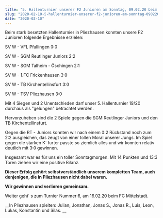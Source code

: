 ```yaml
---
title: "5. Hallenturnier unserer F2 Junioren am Sonntag, 09.02.20 beim TSV Pliezhausen"
slug: "2020-02-10-5-hallenturnier-unserer-f2-junioren-am-sonntag-090220-beim-tsv-pliezhausen"
date: "2020-02-10"
---
```

Beim stark besetzten Hallenturnier in Pliezhausen konnten unsere F2 Junioren folgende Ergebnisse erzielen:


SV W - VFL Pfullingen 0:0


SV W - SGM Reutlinger Juniors 2:2


SV W - SGM Talheim - Öschingen 2:1


SV W - 1.FC Frickenhausen 3:0


SV W - TB Kirchentellinsfurt 3:0


SV W - TSV Pliezhausen 3:0



Mit 4 Siegen und 2 Unentschieden darf unser 5. Hallenturnier 19/20 durchaus als "gelungen" betrachtet werden.


Hervorzuheben sind die 2 Spiele gegen die SGM Reutlinger Juniors und den TB Kirchentellinsfurt.


Gegen die RT - Juniors konnten wir nach einem 0:2 Rückstand noch zum 2:2 ausgleichen, das zeugt von einer tollen Moral unserer Jungs. Im Spiel gegen die starken K` furter passte so ziemlich alles und wir konnten relativ deutlich mit 3:0 gewinnen.


Insgesamt war es für uns ein toller Sonntagmorgen. Mit 14 Punkten und 13:3 Toren ziehen wir eine positive Bilanz.


**Dieser Erfolg gehört selbstverständlich unserem kompletten Team, auch denjenigen, die in Pliezhausen nicht dabei waren.**


**Wir gewinnen und verlieren gemeinsam.**

Weiter geht' s zum Turnier Nummer 6, am 16.02.20 beim FC Mittelstadt.


 __In Pliezhausen spielten: Julian, Jonathan, Jonas S., Jonas R., Luis, Leon, Lukas, Konstantin und Silas. __
